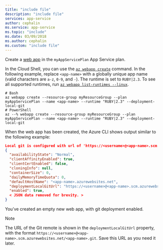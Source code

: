 ```yaml
---
title: "include file"
description: "include file"
services: app-service
author: cephalin
ms.service: app-service
ms.topic: "include"
ms.date: 03/09/2018
ms.author: cephalin
ms.custom: "include file"
---
```


Create a [web app](../articles/app-service/containers/app-service-linux-intro.md) in the `myAppServicePlan` App Service plan. 

In the Cloud Shell, you can use the [`az webapp create`](/cli/azure/webapp?view=azure-cli-latest) command. In the following example, replace `<app-name>` with a globally unique app name (valid characters are `a-z`, `0-9`, and `-`). The runtime is set to `RUBY|2.3`. To see all supported runtimes, run [`az webapp list-runtimes --linux`](/cli/azure/webapp?view=azure-cli-latest). 

```azurecli-interactive
# Bash
az webapp create --resource-group myResourceGroup --plan myAppServicePlan --name <app-name> --runtime "RUBY|2.3" --deployment-local-git
# PowerShell
az --% webapp create --resource-group myResourceGroup --plan myAppServicePlan --name <app-name> --runtime "RUBY|2.3" --deployment-local-git
```

When the web app has been created, the Azure CLI shows output similar to the following example:

```json
Local git is configured with url of 'https://<username>@<app-name>.scm.azurewebsites.net/<app-name>.git'
{
  "availabilityState": "Normal",
  "clientAffinityEnabled": true,
  "clientCertEnabled": false,
  "cloningInfo": null,
  "containerSize": 0,
  "dailyMemoryTimeQuota": 0,
  "defaultHostName": "<app-name>.azurewebsites.net",
  "deploymentLocalGitUrl": "https://<username>@<app-name>.scm.azurewebsites.net/<app-name>.git",
  "enabled": true,
  < JSON data removed for brevity. >
}
```

You’ve created an empty new web app, with git deployment enabled.

> [!NOTE]
> The URL of the Git remote is shown in the `deploymentLocalGitUrl` property, with the format `https://<username>@<app-name>.scm.azurewebsites.net/<app-name>.git`. Save this URL as you need it later.
>
